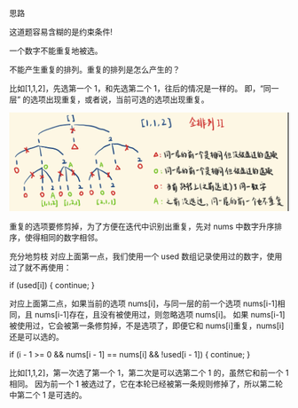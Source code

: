 思路

这道题容易含糊的是约束条件!

一个数字不能重复地被选。

不能产生重复的排列。重复的排列是怎么产生的？

比如[1,1,2]，先选第一个 1，和先选第二个 1，往后的情况是一样的。
即，“同一层” 的选项出现重复，或者说，当前可选的选项出现重复。

![alt text](image.png)

重复的选项要修剪掉，为了方便在迭代中识别出重复，先对 nums 中数字升序排序，使得相同的数字相邻。

充分地剪枝
对应上面第一点，我们使用一个 used 数组记录使用过的数字，使用过了就不再使用：

if (used[i]) {
continue;
}

对应上面第二点，如果当前的选项 nums[i]，与同一层的前一个选项 nums[i-1]相同，且 nums[i-1]存在，且没有被使用过，则忽略选项 nums[i]。
如果 nums[i-1]被使用过，它会被第一条修剪掉，不是选项了，即便它和 nums[i]重复，nums[i]还是可以选的。

if (i - 1 >= 0 && nums[i - 1] == nums[i] && !used[i - 1]) {
continue;
}

比如[1,1,2]，第一次选了第一个 1，第二次是可以选第二个 1 的，虽然它和前一个 1 相同。
因为前一个 1 被选过了，它在本轮已经被第一条规则修掉了，所以第二轮中第二个 1 是可选的。
